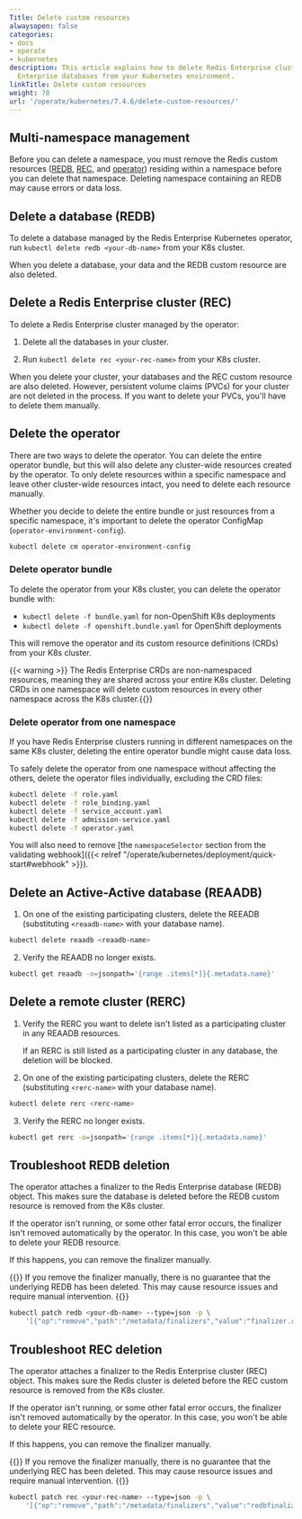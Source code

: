 ```yaml
---
Title: Delete custom resources
alwaysopen: false
categories:
- docs
- operate
- kubernetes
description: This article explains how to delete Redis Enterprise clusters and Redis
  Enterprise databases from your Kubernetes environment.
linkTitle: Delete custom resources
weight: 70
url: '/operate/kubernetes/7.4.6/delete-custom-resources/'
---
```


## Multi-namespace management

Before you can delete a namespace, you must remove the Redis custom resources ([REDB](#delete-a-database-redb), [REC](#delete-a-redis-enterprise-cluster-rec), and [operator](#delete-operator-from-one-namespace)) residing within a namespace before you can delete that namespace. Deleting namespace containing an REDB may cause errors or data loss.

## Delete a database (REDB)

To delete a database managed by the Redis Enterprise Kubernetes operator, run `kubectl delete redb <your-db-name>` from your K8s cluster.

When you delete a database, your data and the REDB custom resource are also deleted.

## Delete a Redis Enterprise cluster (REC)

To delete a Redis Enterprise cluster managed by the operator:

1. Delete all the databases in your cluster.

2. Run `kubectl delete rec <your-rec-name>` from your K8s cluster.

When you delete your cluster, your databases and the REC custom resource are also deleted. However, persistent volume claims (PVCs) for your cluster are not deleted in the process. If you want to delete your PVCs, you'll have to delete them manually.

## Delete the operator

There are two ways to delete the operator. You can delete the entire operator bundle, but this will also delete any cluster-wide resources created by the operator. To only delete resources within a specific namespace and leave other cluster-wide resources intact, you need to delete each resource manually.

Whether you decide to delete the entire bundle or just resources from a specific namespace, it's important to delete the operator ConfigMap (`operator-environment-config`).

```sh
kubectl delete cm operator-environment-config
```

### Delete operator bundle

To delete the operator from your K8s cluster, you can delete the operator bundle with:

- `kubectl delete -f bundle.yaml` for non-OpenShift K8s deployments
- `kubectl delete -f openshift.bundle.yaml` for OpenShift deployments 

This will remove the operator and its custom resource definitions (CRDs) from your K8s cluster.

{{< warning >}} The Redis Enterprise CRDs are non-namespaced resources, meaning they are shared across your entire K8s cluster. Deleting CRDs in one namespace will delete custom resources in every other namespace across the K8s cluster.{{</warning>}}

### Delete operator from one namespace

If you have Redis Enterprise clusters running in different namespaces on the same K8s cluster, deleting the entire operator bundle might cause data loss.

To safely delete the operator from one namespace without affecting the others, delete the operator files individually, excluding the CRD files:

```sh
kubectl delete -f role.yaml
kubectl delete -f role_binding.yaml
kubectl delete -f service_account.yaml
kubectl delete -f admission-service.yaml
kubectl delete -f operator.yaml
```

You will also need to remove [the `namespaceSelector` section from the validating webhook]({{< relref "/operate/kubernetes/deployment/quick-start#webhook" >}}).

## Delete an Active-Active database (REAADB)

1. On one of the existing participating clusters, delete the REEADB (substituting `<reaadb-name>` with your database name).

  ```sh
  kubectl delete reaadb <reaadb-name>
  ```

2. Verify the REAADB no longer exists. 

  ```sh
  kubectl get reaadb -o=jsonpath='{range .items[*]}{.metadata.name}'
  ```

## Delete a remote cluster (RERC)

1. Verify the RERC you want to delete isn't listed as a participating cluster in any REAADB resources.

    If an RERC is still listed as a participating cluster in any database, the deletion will be blocked.

2. On one of the existing participating clusters, delete the RERC (substituting `<rerc-name>` with your database name).

  ```sh
  kubectl delete rerc <rerc-name>
  ```

3. Verify the RERC no longer exists.

  ```sh
  kubectl get rerc -o=jsonpath='{range .items[*]}{.metadata.name}'
  ```

## Troubleshoot REDB deletion

The operator attaches a finalizer to the Redis Enterprise database (REDB) object. This makes sure the database is deleted before the REDB custom resource is removed from the K8s cluster.

If the operator isn't running, or some other fatal error occurs, the finalizer isn't removed automatically by the operator. In this case, you won't be able to delete your REDB resource.

If this happens, you can remove the finalizer manually.

{{<warning>}} If you remove the finalizer manually, there is no guarantee that the underlying REDB has been deleted. This may cause resource issues and require manual intervention. {{</warning>}}

```sh
kubectl patch redb <your-db-name> --type=json -p \
    '[{"op":"remove","path":"/metadata/finalizers","value":"finalizer.redisenterprisedatabases.app.redislabs.com"}]'
```

## Troubleshoot REC deletion

The operator attaches a finalizer to the Redis Enterprise cluster (REC) object. This makes sure the Redis cluster is deleted before the REC custom resource is removed from the K8s cluster.

If the operator isn't running, or some other fatal error occurs, the finalizer isn't removed automatically by the operator. In this case, you won't be able to delete your REC resource.

If this happens, you can remove the finalizer manually.

{{<warning>}} If you remove the finalizer manually, there is no guarantee that the underlying REC has been deleted. This may cause resource issues and require manual intervention. {{</warning>}}

```sh
kubectl patch rec <your-rec-name> --type=json -p \
    '[{"op":"remove","path":"/metadata/finalizers","value":"redbfinalizer.redisenterpriseclusters.app.redislabs.com"}]'
```
